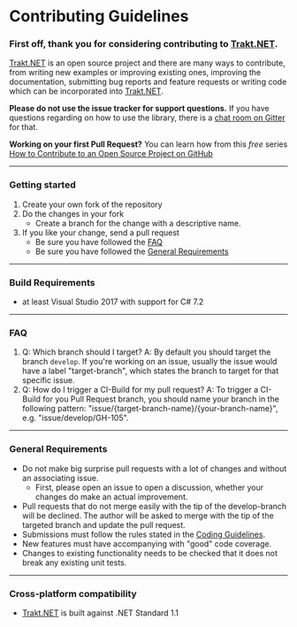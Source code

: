 Contributing Guidelines
===

### **First off, thank you for considering contributing to** [Trakt.NET](https://github.com/henrikfroehling/Trakt.NET)**.**

[Trakt.NET](https://github.com/henrikfroehling/Trakt.NET) is an open source project and there are many ways to contribute, from writing new examples or improving existing ones, improving the documentation, submitting bug reports and feature requests or writing code which can be incorporated into [Trakt.NET](https://github.com/henrikfroehling/Trakt.NET).

**Please do not use the issue tracker for support questions.** If you have questions regarding on how to use the library, there is a [chat room on Gitter](https://gitter.im/Trakt-NET/Lobby) for that.

**Working on your first Pull Request?** You can learn how from this *free* series [How to Contribute to an Open Source Project on GitHub](https://egghead.io/series/how-to-contribute-to-an-open-source-project-on-github)

---

### **Getting started**
1. Create your own fork of the repository
2. Do the changes in your fork
   - Create a branch for the change with a descriptive name.
3. If you like your change, send a pull request
   - Be sure you have followed the [FAQ](https://github.com/henrikfroehling/Trakt.NET/blob/develop/CONTRIBUTING.md#faq)
   - Be sure you have followed the [General Requirements](https://github.com/henrikfroehling/Trakt.NET/blob/develop/CONTRIBUTING.md#general-requirements)

---

### **Build Requirements**
- at least Visual Studio 2017 with support for C# 7.2

---

### **FAQ**
1. Q: Which branch should I target?
   A: By default you should target the branch `develop`. If you're working on an issue, usually the issue would have a label "target-branch", which states the branch to target for that specific issue.
2. Q: How do I trigger a CI-Build for my pull request?
   A: To trigger a CI-Build for you Pull Request branch, you should name your branch in the following pattern: "issue/{target-branch-name}/{your-branch-name}", e.g. "issue/develop/GH-105".

---

### **General Requirements**
- Do not make big surprise pull requests with a lot of changes and without an associating issue.
  - First, please open an issue to open a discussion, whether your changes do make an actual improvement.
- Pull requests that do not merge easily with the tip of the develop-branch will be declined. The author will be asked to merge with the tip of the targeted branch and update the pull request.
- Submissions must follow the rules stated in the [Coding Guidelines](https://github.com/henrikfroehling/Trakt.NET/blob/develop/coding_style.md).
- New features must have accompanying with "good" code coverage.
- Changes to existing functionality needs to be checked that it does not break any existing unit tests.

---

### **Cross-platform compatibility**
- [Trakt.NET](https://github.com/henrikfroehling/Trakt.NET) is built against .NET Standard 1.1

